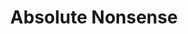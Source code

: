 ---
layout: music
category: songs
title: Absolute Nonsense
short: absolutenonsense
order: 2
aif: "/music/AaronGreene-AbsoluteNonsense-unsigned.aif"
mp3: "/music/AaronGreene-AbsoluteNonsense-unsigned.mp3"
ogg: "/music/AaronGreene-AbsoluteNonsense-unsigned.ogg"
---